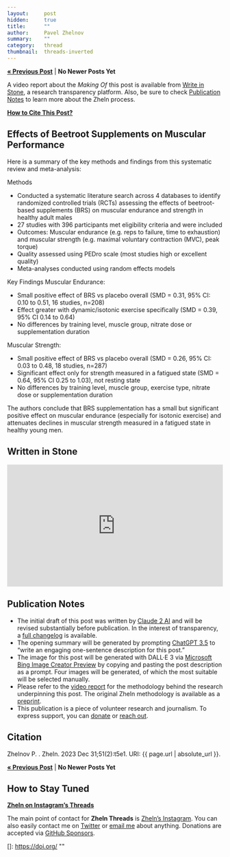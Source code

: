 ```yaml
---
layout:     post
hidden:     true
title:      ""
author:     Pavel Zhelnov
summary:    ""
category:   thread
thumbnail:  threads-inverted
---
```


**[« Previous Post](https://zheln.com/thread/2023/12/28/1/)** | **No Newer Posts Yet**

> 

A video report about the _Making Of_ this post is available from [Write in Stone](#written-in-stone), a research transparency platform. Also, be sure to check [Publication Notes](#publication-notes) to learn more about the Zheln process.

**[How to Cite This Post?](#citation)**

## Effects of Beetroot Supplements on Muscular Performance

Here is a summary of the key methods and findings from this systematic review and meta-analysis:

Methods
- Conducted a systematic literature search across 4 databases to identify randomized controlled trials (RCTs) assessing the effects of beetroot-based supplements (BRS) on muscular endurance and strength in healthy adult males
- 27 studies with 396 participants met eligibility criteria and were included
- Outcomes: Muscular endurance (e.g. reps to failure, time to exhaustion) and muscular strength (e.g. maximal voluntary contraction (MVC), peak torque) 
- Quality assessed using PEDro scale (most studies high or excellent quality)
- Meta-analyses conducted using random effects models

Key Findings
Muscular Endurance:
- Small positive effect of BRS vs placebo overall (SMD = 0.31, 95% CI: 0.10 to 0.51, 16 studies, n=208)
- Effect greater with dynamic/isotonic exercise specifically (SMD = 0.39, 95% CI 0.14 to 0.64)
- No differences by training level, muscle group, nitrate dose or supplementation duration

Muscular Strength: 
- Small positive effect of BRS vs placebo overall (SMD = 0.26, 95% CI: 0.03 to 0.48, 18 studies, n=287)
- Significant effect only for strength measured in a fatigued state (SMD = 0.64, 95% CI 0.25 to 1.03), not resting state
- No differences by training level, muscle group, exercise type, nitrate dose or supplementation duration

The authors conclude that BRS supplementation has a small but significant positive effect on muscular endurance (especially for isotonic exercise) and attenuates declines in muscular strength measured in a fatigued state in healthy young men.

## Written in Stone

<div style='position: relative; padding-bottom: 56.25%; width: 100%; display: flex; flex-direction: row; justify-content: center; align-items: center;'><iframe style='top: 0; width: 100%; height: 100% !important; position: absolute' allowtransparency='true' sandbox='allow-same-origin allow-popups allow-top-navigation allow-orientation-lock allow-scripts allow-forms' src='https://www.writeinstone.com/widget/published-8e863b53-dfe0-40c3-b18a-d18d0beef039?lightmode=false?primary=000000?secondary=5a4e70' frameborder='0' scrolling='no' allow='accelerometer; autoplay; encrypted-media; gyroscope; picture-in-picture' allowfullscreen></iframe></div>

## Publication Notes

- The initial draft of this post was written by [Claude 2 AI](https://claude.ai/) and will be revised substantially before publication. In the interest of transparency, a [full changelog](https://github.com/drzhelnov/zheln.github.io/commits/master/_posts/thread/2023-12-28-1.md) is available.
- The opening summary will be generated by prompting [ChatGPT 3.5](https://chat.openai.com/) to “write an engaging one-sentence description for this post.”
- The image for this post will be generated with DALL·E&nbsp;3 via [Microsoft Bing Image Creator Preview](http://www.bing.com/images/create) by copying and pasting the post description as a prompt. Four images will be generated, of which the most suitable will be selected manually.
- Please refer to the [video report](#written-in-stone) for the methodology behind the research underpinning this post. The original Zheln methodology is available as a [preprint](https://doi.org/10.31222/osf.io/y2nrb).
- This publication is a piece of volunteer research and journalism. To express support, you can [donate](https://github.com/sponsors/drzhelnov) or [reach out](#how-to-stay-tuned).

## Citation

Zhelnov P. . Zheln. 2023 Dec 31;51(2):t5e1. URI: {{ page.url | absolute_url }}.

**[« Previous Post](https://zheln.com/thread/2023/12/28/1/)** | **No Newer Posts Yet**

## How to Stay Tuned

<i class="fa fa-instagram"></i> **[Zheln on Instagram’s Threads](https://www.threads.net/@igzheln)**

The main point of contact for **Zheln Threads** is [Zheln’s Instagram](https://instagram.com/igzheln). You can also easily contact me on [Twitter](https://twitter.com/drzhelnov) or [email me](mailto:pavel@zheln.com) about anything. Donations are accepted via [GitHub Sponsors](https://github.com/sponsors/drzhelnov).

[]: https://doi.org/ ""
